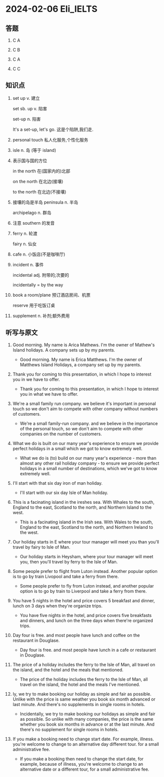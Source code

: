 # 2024-02-06 Eli_IELTS

## 答题

1. C A

2. C B

3. C A

4. C C

## 知识点

1. set up v. 建立

   set sb. up v. 陷害

   set-up n. 陷害

   It's a set-up, let's go. 这是个陷阱,我们走.

2. personal touch 私人化服务,个性化服务

3. isle n. 岛 (等于 island)

4. 表示国与国的方位

   in the north 在(国家内的)北部

   on the north 在北边(接壤)

   to the north 在北边(不接壤)

5. 接壤的岛是半岛 peninsula n. 半岛

   archipelago n. 群岛

6. 注意 southern 的发音

7. ferry n. 轮渡

   fairy n. 仙女

8. cafe n. 小饭店(不是咖啡厅)

9. incident n. 事件

   incidental adj. 附带的;次要的

   incidentally = by the way

10. book a room/plane 预订酒店房间、机票

    reserve 用于吃饭订桌

11. supplement n. 补剂;额外费用

## 听写与原文

1. Good morning. My name is Arica Mathews. I'm the owner of Mathew's Island holidays. A company sets up by my parents.

   - Good morning. My name is Erica Matthews. I'm the owner of Matthews Island Holidays, a company set up by my parents.

2. Thank you for coming to this presentation, in which I hope to interest you in we have to offer.

   - Thank you for coming to this presentation, in which I hope to interest you in what we have to offer.

3. We're a small family run company. we believe it's important in personal touch so we don't aim to compete with other company without numbers of customers.

   - We're a small family-run company. and we believe in the importance of the personal touch, so we don't aim to compete with other companies on the number of customers.

4. What we do is built on our many year's experience to ensure we provide perfect holidays in a small which we got to know extremely well.

   - What we do is (to) build on our many year's experience - more than almost any other rail holiday company - to ensure we provide perfect holidays in a small number of destinations, which we've got to know extremely well.

5. I'll start with that six day iron of man holiday.

   - I'll start with our six day Isle of Man holiday.

6. This is a facinating island in the ireshes sea. With Whales to the south, England to the east, Scotland to the north, and Northern Island to the west.

   - This is a facinating island in the Irish sea. With Wales to the south, England to the east, Scotland to the north, and Northern Ireland to the west.

7. Our holiday starts in E where your tour manager will meet you than you'll travel by fairy to Isle of Man.

   - Our holiday starts in Heysham, where your tour manager will meet you, then you'll travel by ferry to the Isle of Man.

8. Some people prefer to flight from Luton instead. Another popular option is to go by train Livopool and take a ferry from there.

   - Some people prefer to fly from Luton instead, and another popular option is to go by train to Liverpool and take a ferry from there.

9. You have 5 nights in the hotel and price covers 5 breakfast and dinner, lunch on 3 days when they're organize trips.

   - You have five nights in the hotel, and price covers five breakfasts and dinners, and lunch on the three days when there're organized trips.

10. Day four is free. and most people have lunch and coffee on the restaurant in Douglase.

    - Day four is free. and most people have lunch in a cafe or restaurant in Douglase.

11. The price of a holiday includes the ferry to the Isle of Man, all travel on the island, and the hotel and the meals that mentioned.

    - The price of the holiday includes the ferry to the Isle of Man, all travel on the island, the hotel and the meals I've mentioned.

12. ly, we try to make booking our holiday as simple and fair as possible. Unlike with the price is same weather you book six month advanced or last minute. And there's no supplements in single rooms in hotels.

    - Incidentally, we try to make booking our holidays as simple and fair as possible. So unlike with many companies, the price is the same whether you book six months in advance or at the last minute. And there's no supplement for single rooms in hotels.

13. If you make a booking need to change start date. For example, illness. you're welcome to change to an alternative day different tour. for a small administrative fee.

    - If you make a booking then need to change the start date, for example, because of illness, you're welcome to change to an alternative date or a different tour, for a small administrative fee.
